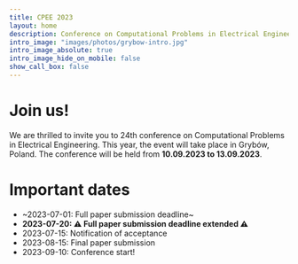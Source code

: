 ```yaml
---
title: CPEE 2023
layout: home
description: Conference on Computational Problems in Electrical Engineering
intro_image: "images/photos/grybow-intro.jpg"
intro_image_absolute: true
intro_image_hide_on_mobile: false
show_call_box: false
---
```


# Join us!

We are thrilled to invite you to 24th conference on Computational Problems
in Electrical Engineering. This year, the event will take place in Grybów,
Poland. The conference will be held from **10.09.2023 to 13.09.2023**.

# Important dates

* ~2023-07-01: Full paper submission deadline~
* **2023-07-20: :warning: Full paper submission deadline extended :warning:** 
* 2023-07-15: Notification of acceptance
* 2023-08-15: Final paper submission
* 2023-09-10: Conference start!

